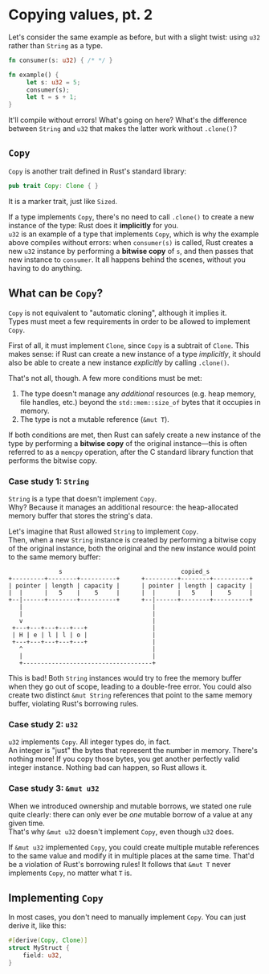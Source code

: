 # Copying values, pt. 2

Let's consider the same example as before, but with a slight twist: using `u32` rather than `String` as a type.

```rust
fn consumer(s: u32) { /* */ }

fn example() {
     let s: u32 = 5;
     consumer(s);
     let t = s + 1;
}
```

It'll compile without errors! What's going on here? What's the difference between `String` and `u32`
that makes the latter work without `.clone()`?

## `Copy`

`Copy` is another trait defined in Rust's standard library:

```rust
pub trait Copy: Clone { }
```

It is a marker trait, just like `Sized`.

If a type implements `Copy`, there's no need to call `.clone()` to create a new instance of the type:
Rust does it **implicitly** for you.\
`u32` is an example of a type that implements `Copy`, which is why the example above compiles without errors:
when `consumer(s)` is called, Rust creates a new `u32` instance by performing a **bitwise copy** of `s`,
and then passes that new instance to `consumer`. It all happens behind the scenes, without you having to do anything.

## What can be `Copy`?

`Copy` is not equivalent to "automatic cloning", although it implies it.\
Types must meet a few requirements in order to be allowed to implement `Copy`.

First of all, it must implement `Clone`, since `Copy` is a subtrait of `Clone`.
This makes sense: if Rust can create a new instance of a type _implicitly_, it should
also be able to create a new instance _explicitly_ by calling `.clone()`.

That's not all, though. A few more conditions must be met:

1. The type doesn't manage any _additional_ resources (e.g. heap memory, file handles, etc.) beyond the `std::mem::size_of`
   bytes that it occupies in memory.
2. The type is not a mutable reference (`&mut T`).

If both conditions are met, then Rust can safely create a new instance of the type by performing a **bitwise copy**
of the original instance—this is often referred to as a `memcpy` operation, after the C standard library function
that performs the bitwise copy.

### Case study 1: `String`

`String` is a type that doesn't implement `Copy`.\
Why? Because it manages an additional resource: the heap-allocated memory buffer that stores the string's data.

Let's imagine that Rust allowed `String` to implement `Copy`.\
Then, when a new `String` instance is created by performing a bitwise copy of the original instance, both the original
and the new instance would point to the same memory buffer:

```text
              s                                 copied_s
+---------+--------+----------+      +---------+--------+----------+
| pointer | length | capacity |      | pointer | length | capacity |
|  |      |   5    |    5     |      |  |      |   5    |    5     |
+--|------+--------+----------+      +--|------+--------+----------+
   |                                    |
   |                                    |
   v                                    |
 +---+---+---+---+---+                  |
 | H | e | l | l | o |                  |
 +---+---+---+---+---+                  |
   ^                                    |
   |                                    |
   +------------------------------------+
```

This is bad!
Both `String` instances would try to free the memory buffer when they go out of scope,
leading to a double-free error.
You could also create two distinct `&mut String` references that point to the same memory buffer,
violating Rust's borrowing rules.

### Case study 2: `u32`

`u32` implements `Copy`. All integer types do, in fact.\
An integer is "just" the bytes that represent the number in memory. There's nothing more!
If you copy those bytes, you get another perfectly valid integer instance.
Nothing bad can happen, so Rust allows it.

### Case study 3: `&mut u32`

When we introduced ownership and mutable borrows, we stated one rule quite clearly: there
can only ever be _one_ mutable borrow of a value at any given time.\
That's why `&mut u32` doesn't implement `Copy`, even though `u32` does.

If `&mut u32` implemented `Copy`, you could create multiple mutable references to
the same value and modify it in multiple places at the same time.
That'd be a violation of Rust's borrowing rules!
It follows that `&mut T` never implements `Copy`, no matter what `T` is.

## Implementing `Copy`

In most cases, you don't need to manually implement `Copy`.
You can just derive it, like this:

```rust
#[derive(Copy, Clone)]
struct MyStruct {
    field: u32,
}
```
